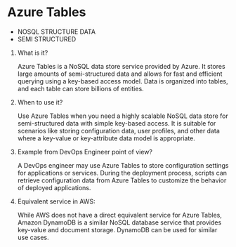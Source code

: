 # Azure Tables

- NOSQL STRUCTURE DATA
- SEMI STRUCTURED


1. What is it?

    Azure Tables is a NoSQL data store service provided by Azure.
    It stores large amounts of semi-structured data and allows for fast and efficient querying using a key-based access model.
    Data is organized into tables, and each table can store billions of entities.

2. When to use it?

    Use Azure Tables when you need a highly scalable NoSQL data store for semi-structured data with simple key-based access.
    It is suitable for scenarios like storing configuration data, user profiles, and other data where a key-value or key-attribute data model is appropriate.

3. Example from DevOps Engineer point of view?

    A DevOps engineer may use Azure Tables to store configuration settings for applications or services.
    During the deployment process, scripts can retrieve configuration data from Azure Tables to customize the behavior of deployed applications.

4. Equivalent service in AWS:

    While AWS does not have a direct equivalent service for Azure Tables, Amazon DynamoDB is a similar NoSQL database service that provides key-value and document storage. DynamoDB can be used for similar use cases.
